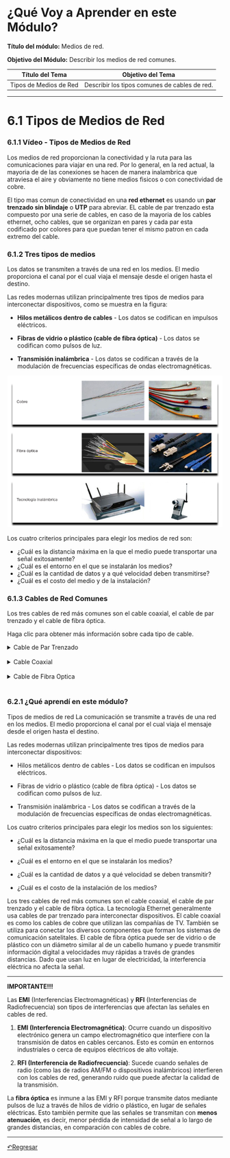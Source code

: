 # ¿Qué Voy a Aprender en este Módulo?


**Título del módulo:** Medios de red.

**Objetivo del Módulo:** Describir los medios de red comunes.

| **Título del Tema**       | **Objetivo del Tema**                           
|---------------------------|---------------------------------------------------------------|
| Tipos de Medios de Red     | Describir los tipos comunes de cables de red.               

---

# 6.1 Tipos de Medios de Red

### 6.1.1 Vídeo - Tipos de Medios de Red

Los medios de red proporcionan la conectividad y la ruta para las comunicaciones para viajar en una red. Por lo general, en la red actual, la mayoria de de las conexiones se hacen de manera inalambrica que atraviesa el aire y obviamente no tiene medios fisicos o con conectividad de cobre.

El tipo mas comun de conectividad en una **red ethernet** es usando un **par trenzado sin blindaje** o **UTP** para abreviar. EL cable de par trenzado esta compuesto por una serie de cables, en caso de la mayoria de los cables ethernet, ocho cables, que se organizan en pares y cada par esta codificado por colores para que puedan tener el mismo patron en cada extremo del cable.


### 6.1.2 Tres tipos de medios

Los datos se transmiten a través de una red en los medios. El medio proporciona el canal por el cual viaja el mensaje desde el origen hasta el destino.

Las redes modernas utilizan principalmente tres tipos de medios para interconectar dispositivos, como se muestra en la figura:

- **Hilos metálicos dentro de cables** - Los datos se codifican en impulsos eléctricos.

- **Fibras de vidrio o plástico (cable de fibra óptica)** - Los datos se codifican como pulsos de luz.

- **Transmisión inalámbrica** - Los datos se codifican a través de la modulación de frecuencias específicas de ondas electromagnéticas.

<div align="center">
                <a href="" target="_blank"><img src="recursos\modulo6\6.1.2.png" style="width:50rem"></a>
</div>


Los cuatro criterios principales para elegir los medios de red son:

- ¿Cuál es la distancia máxima en la que el medio puede transportar una señal exitosamente?
- ¿Cuál es el entorno en el que se instalarán los medios?
- ¿Cuál es la cantidad de datos y a qué velocidad deben transmitirse?
- ¿Cuál es el costo del medio y de la instalación?


### 6.1.3 Cables de Red Comunes
Los tres cables de red más comunes son el cable coaxial, el cable de par trenzado y el cable de fibra óptica.

Haga clic para obtener más información sobre cada tipo de cable.

<details>
        <summary>Cable de Par Trenzado</summary>
        Cable de Par Trenzado<br><br>
        La tecnología Ethernet generalmente usa cables de par trenzado para interconectar dispositivos. Debido a que Ethernet es la base de la mayoría de las redes locales, el par trenzado es el tipo de cableado de red más común.<br><br>
        En par trenzado, los cables se agrupan en pares y se trenzan para reducir la interferencia. Los pares de cables están coloreados para que pueda identificar el mismo cable en cada extremo. Por lo general, en cada par, uno de los cables es de color sólido y su compañero es con rayas del mismo color sobre un fondo blanco.
<div align="center">
                <a href="" target="_blank"><img src="recursos\modulo6\cpt.png" style="width:50rem"></a>
</div>
</details>  
<br>

<details>
        <summary>Cable Coaxial</summary>
        Cable Coaxial<br><br>
        El cable coaxial fue uno de los primeros tipos de cable utilizados para el tendido de redes. El cable coaxial es como los cables de cobre que utilizan las compañías de TV. También se utiliza para conectar los diversos componentes que forman los sistemas de comunicación satelitales. Tiene un único núcleo de cobre rígido que conduce la señal. Este núcleo suele estar rodeado por una capa aisladora, un blindaje metálico trenzado y una funda protectora. Se utiliza como línea de transmisión de alta frecuencia para transportar señales de banda ancha o de alta frecuencia.
<div align="center">
                <a href="" target="_blank"><img src="recursos\modulo6\cca.png" style="width:50rem"></a>
</div>
</details>  
<br>

<details>
        <summary>Cable de Fibra Optica</summary>
        Cable de Fibra Óptica<br><br>
        El cable de fibra óptica puede ser de vidrio o de plástico con un diámetro similar al de un cabello humano y puede transmitir información digital a velocidades muy rápidas a través de grandes distancias. Dado que usan luz en lugar de electricidad, la interferencia eléctrica no afecta la señal. Los cables de fibra óptica tienen muchos usos aparte de las comunicaciones. También se utilizan en la generación de imágenes médicas, tratamientos médicos e inspecciones de ingeniería mecánica.<br><br>Tienen un ancho de banda muy amplio, lo que les permite transportar grandes cantidades de datos. La fibra óptica se utiliza en redes troncales, entornos de grandes empresas y grandes centros de datos. También es muy utilizada por las compañías de telefonía.
<div align="center">
                <a href="" target="_blank"><img src="recursos\modulo6\cfo.png" style="width:50rem"></a>
</div>
</details>  
<br>

### 6.2.1 ¿Qué aprendí en este módulo?
Tipos de medios de red
La comunicación se transmite a través de una red en los medios. El medio proporciona el canal por el cual viaja el mensaje desde el origen hasta el destino.

Las redes modernas utilizan principalmente tres tipos de medios para interconectar dispositivos:

- Hilos metálicos dentro de cables - Los datos se codifican en impulsos eléctricos.

- Fibras de vidrio o plástico (cable de fibra óptica) - Los datos se codifican como pulsos de luz.

- Transmisión inalámbrica - Los datos se codifican a través de la modulación de frecuencias específicas de ondas electromagnéticas.

Los cuatro criterios principales para elegir los medios son los siguientes:

- ¿Cuál es la distancia máxima en la que el medio puede transportar una señal exitosamente?

- ¿Cuál es el entorno en el que se instalarán los medios?

- ¿Cuál es la cantidad de datos y a qué velocidad se deben transmitir?

- ¿Cuál es el costo de la instalación de los medios?

Los tres cables de red más comunes son el cable coaxial, el cable de par trenzado y el cable de fibra óptica. La tecnología Ethernet generalmente usa cables de par trenzado para interconectar dispositivos. El cable coaxial es como los cables de cobre que utilizan las compañías de TV. También se utiliza para conectar los diversos componentes que forman los sistemas de comunicación satelitales. El cable de fibra óptica puede ser de vidrio o de plástico con un diámetro similar al de un cabello humano y puede transmitir información digital a velocidades muy rápidas a través de grandes distancias. Dado que usan luz en lugar de electricidad, la interferencia eléctrica no afecta la señal.


---
**IMPORTANTE!!!**

Las **EMI** (Interferencias Electromagnéticas) y **RFI** (Interferencias de Radiofrecuencia) son tipos de interferencias que afectan las señales en cables de red.

1. **EMI (Interferencia Electromagnética)**: Ocurre cuando un dispositivo electrónico genera un campo electromagnético que interfiere con la transmisión de datos en cables cercanos. Esto es común en entornos industriales o cerca de equipos eléctricos de alto voltaje.

2. **RFI (Interferencia de Radiofrecuencia)**: Sucede cuando señales de radio (como las de radios AM/FM o dispositivos inalámbricos) interfieren con los cables de red, generando ruido que puede afectar la calidad de la transmisión.

La **fibra óptica** es inmune a las EMI y RFI porque transmite datos mediante pulsos de luz a través de hilos de vidrio o plástico, en lugar de señales eléctricas. Esto también permite que las señales se transmitan con **menos atenuación**, es decir, menor pérdida de intensidad de señal a lo largo de grandes distancias, en comparación con cables de cobre.

---

[↶Regresar](../README.md)

